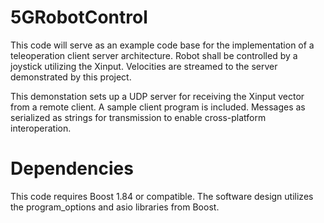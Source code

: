 # 5GRobotControl
This code will serve as an example code base for the implementation of a teleoperation client server architecture. Robot shall be controlled by a joystick utilizing the Xinput.  Velocities are streamed to the server demonstrated by this project.

This demonstation sets up a UDP server for receiving the Xinput vector from a remote client.  A sample client program is included.  Messages as serialized as strings for transmission to enable cross-platform interoperation.

# Dependencies
This code requires Boost 1.84 or compatible.  The software design utilizes the program_options and asio libraries from Boost.



